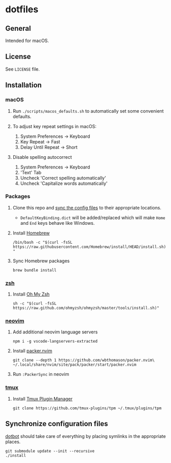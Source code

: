 # dotfiles

## General

Intended for macOS.

## License

See `LICENSE` file.

## Installation

### macOS

1. Run `./scripts/macos_defaults.sh` to automatically set some convenient defaults.

2. To adjust key repeat settings in macOS:

   1. System Preferences -> Keyboard
   2. Key Repeat -> Fast
   3. Delay Until Repeat -> Short

3. Disable spelling autocorrect

   1. System Preferences -> Keyboard
   2. 'Text' Tab
   3. Uncheck 'Correct spelling automatically'
   4. Uncheck 'Capitalize words automatically'

### Packages

1. Clone this repo and [sync the config files](#synchronize-configuration-files) to their appropriate locations.

   - `DefaultKeyBinding.dict` will be added/replaced which will make `Home` and `End` keys behave like Windows.

2. Install [Homebrew](https://brew.sh/)

   `/bin/bash -c "$(curl -fsSL https://raw.githubusercontent.com/Homebrew/install/HEAD/install.sh)"`

3. Sync Homebrew packages

   `brew bundle install`

### [zsh](https://www.zsh.org/)

1. Install [Oh My Zsh](https://ohmyz.sh/)

   `sh -c "$(curl -fsSL https://raw.github.com/ohmyzsh/ohmyzsh/master/tools/install.sh)"`

### [neovim](https://neovim.io/)

1. Add additional neovim language servers

   `npm i -g vscode-langservers-extracted`

2. Install [packer.nvim](https://github.com/wbthomason/packer.nvim)

   `git clone --depth 1 https://github.com/wbthomason/packer.nvim\ ~/.local/share/nvim/site/pack/packer/start/packer.nvim`

3. Run `:PackerSync` in neovim

### [tmux](https://github.com/tmux/tmux)

1. Install [Tmux Plugin Manager](https://github.com/tmux-plugins/tpm)

   `git clone https://github.com/tmux-plugins/tpm ~/.tmux/plugins/tpm`

## Synchronize configuration files

[dotbot](https://github.com/anishathalye/dotbot) should take care of everything by placing symlinks in the appropriate places.

```
git submodule update --init --recursive
./install
```
